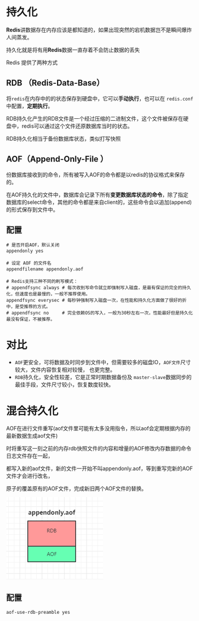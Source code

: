 # 持久化

**Redis**讲数据存在内存应该是都知道的，如果出现突然的宕机数据岂不是瞬间爆炸人间蒸发。

持久化就是将有用**Redis**数据一直存着不会防止数据的丢失

Redis 提供了两种方式

## RDB （Redis-Data-Base）

将`redis`在内存中的的状态保存到硬盘中，它可以**手动执行**，也可以在 `redis.conf`中配置，**定期执行**。

RDB持久化产生的RDB文件是一个经过压缩的二进制文件，这个文件被保存在硬盘中，redis可以通过这个文件还原数据库当时的状态。

RDB持久化相当于备份数据库状态，类似打写快照



## AOF（Append-Only-File ）

份数据库接收到的命令，所有被写入AOF的命令都是以redis的协议格式来保存的。

在AOF持久化的文件中，数据库会记录下所有**变更数据库状态的命令**，除了指定数据库的select命令，其他的命令都是来自client的，这些命令会以追加(append)的形式保存到文件中。

## 配置

```shell
# 是否开启AOF，默认关闭
appendonly yes

# 设定 AOF 的文件名
appendfilename appendonly.aof

# Redis支持三种不同的刷写模式：
# appendfsync always # 每次收到写命令就立即强制写入磁盘，是最有保证的完全的持久化，但速度也是最慢的，一般不推荐使用。
appendfsync everysec # 每秒钟强制写入磁盘一次，在性能和持久化方面做了很好的折中，是受推荐的方式。
# appendfsync no     # 完全依赖OS的写入，一般为30秒左右一次，性能最好但是持久化最没有保证，不被推荐。
```



# 对比

- `AOF`更安全，可将数据及时同步到文件中，但需要较多的磁盘IO，`AOF文件`尺寸较大，文件内容恢复相对较慢， 也更完整。
- `RDB`持久化，安全性较差，它是正常时期数据备份及 `master-slave`数据同步的最佳手段，文件尺寸较小，恢复数度较快。

# 混合持久化

AOF在进行文件重写(aof文件里可能有太多没用指令，所以aof会定期根据内存的最新数据生成aof文件)

时将重写这一刻之前的内存rdb快照文件的内容和增量的AOF修改内存数据的命令日志文件存在一起，

都写入新的aof文件，新的文件一开始不叫appendonly.aof，等到重写完新的AOF文件才会进行改名，

原子的覆盖原有的AOF文件，完成新旧两个AOF文件的替换。

![1592298901996](../../image/1592298901996.png)



## 配置

```shell
aof-use-rdb-preamble yes   
```

